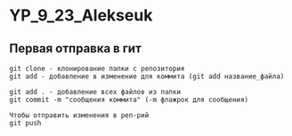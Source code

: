 # YP_9_23_Alekseuk
## Первая отправка в гит
```
git clone - клонирование папки с репозитория
git add - добавление в изменение для коммита (git add название_файла)

git add . - добавление всех файлов из папки
git commit -m "сообщения коммита" (-m флажрок для сообщения)

Чтобы отправить изменения в реп-рий
git push
```